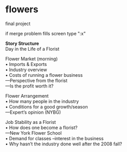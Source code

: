 # flowers
final project


if merge problem fills screen type ":x"


<b> Story Structure </b></br>
Day in the Life of a Florist</br>

Flower Market (morning)</br>
•	Imports & Exports</br>
•	Industry overview</br>
•	Costs of running a flower business </br>
  —Perspective from the florist</br>
  —Is the profit worth it? </br>

Flower Arrangement</br>
•	How many people in the industry </br>
•	Conditions for a good growth/season </br>
  —Expert’s opinion (NYBG)</br>

Job Stability as a Florist</br>
•	How does one become a florist?</br>
  —New York Flower School </br>
•	Demand for classes –interest in the business</br>
•	Why hasn’t the industry done well after the 2008 fall?</br>
